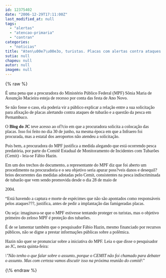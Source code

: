 ```yaml
---
id: 12375402
date: "2006-12-29T17:11:00Z"
last_modified_at: null
tags:
  - "alertas"
  - "atencao-primaria"
  - "contran"
categories:
  - "noticias"
title: "Aten\u00e7\u00e3o, turistas. Placas com alertas contra ataques visam proteger, na verdade,  tubar\u00f5es desavisados"
sutia: null
chapeu: null
autor: null
imagem: null
---
```

{\% raw %}
<p><P><FONT face=Verdana>É uma pena que a procuradora do Ministério Público Federal (MPF)&nbsp;Sônia Maria de Assunção Macieira esteja de recesso por conta das festa de Ano Novo.</FONT></P></p>
<p><P><FONT face=Verdana>Se não fosse o caso, ela poderia vir a público explicar a relação entre a sua solicitação para afixação de placas alertando contra ataques de tubarão e a questão da pesca em Pernambuco.</FONT></P></p>
<p><P><FONT face=Verdana>O <STRONG>Blog do JC</STRONG> teve acesso ao of?cio em que a procuradora solicita a colocação das placas. Isso foi feito no dia 30 de junho, na mesma época em que a Infraero foi procurada, mas a estatal dos aeroportos não atendeu a solicitação.</FONT></P></p>
<p><P><FONT face=Verdana>Pois bem, a procuradora do MPF justifica a medida alegando que está ocorrendo pesca predatória, por parte do Comitê Estadual de Monitoramento de Incidentes com Tubarões (Cemit) - leia-se Fábio Hazin.</FONT></P></p>
<p><P><FONT face=Verdana>Em um dos trechos do documento, a representante do MPF diz que foi aberto um procedimento na procuradoria e o seu objetivo seria apurar poss?veis danos e desequil?brios decorrentes das medidas adotadas pelo Cemit, consistentes na pesca indiscriminada de tubarão que vem sendo promovida desde o dia 28 de maio de</p>
<p> 2004.</FONT></P></p>
<p><P><FONT face=Verdana>“Está havendo a captura e morte de espécimes que não são apontados como responsáveis pelos ataques???, justifica, antes de pedir a implantação das famigeradas placas.</FONT></P></p>
<p><P><FONT face=Verdana>Ou seja: imaginava-se que o MPF estivesse tentando proteger os turistas, mas o objetivo primeiro do zeloso MPF é proteção dos tubarões.</FONT></P></p>
<p><P><FONT face=Verdana>É de se lamentar também que o pesquisador Fábio Hazin, mesmo financiado por recursos públicos, não se digne a prestar informações públicas sobre a polêmica.</FONT></P></p>
<p><P><FONT face=Verdana>Hazin não quer se pronunciar sobre a iniciativa do MPF. Leia o que disse o pesquisador ao JC, nesta quinta-feira:</FONT></P><FONT face=Verdana></p>
<p><P><FONT face=Verdana><EM>\"Não tenho o que falar sobre o assunto, porque o CEMIT não foi chamado para debater o assunto. Mas com certeza vamos discutir isso na próxima reunião do comitê\"</EM></FONT></P></FONT> </p>
{\% endraw %}
